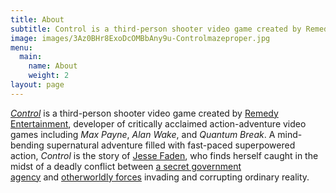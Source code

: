 ```yaml
---
title: About
subtitle: Control is a third-person shooter video game created by Remedy Entertainment.
image: images/3Az0BHr8ExoDcOMBbAny9u-Controlmazeproper.jpg
menu:
  main:
    name: About
    weight: 2
layout: page
---
```

*[Control](https://control.fandom.com/wiki/Control)* is a third-person shooter video game created by [Remedy Entertainment](https://control.fandom.com/wiki/Remedy_Entertainment "Remedy Entertainment"), developer of critically acclaimed action-adventure video games including *Max Payne*, *Alan Wake*, and *Quantum Break*. A mind-bending supernatural adventure filled with fast-paced superpowered action, *Control* is the story of [Jesse Faden](https://control.fandom.com/wiki/Jesse_Faden "Jesse Faden"), who finds herself caught in the midst of a deadly conflict between [a secret government agency](https://control.fandom.com/wiki/Federal_Bureau_of_Control "Federal Bureau of Control") and [otherworldly forces](https://control.fandom.com/wiki/The_Hiss "The Hiss") invading and corrupting ordinary reality.
